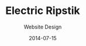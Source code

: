 ---
title: Electric Ripstik
subtitle: Website Design
layout: default
modal-id: 4
date: 2014-07-15
img: electric-ripstik.jpg
thumbnail: electric-ripstik.jpg
alt: image-alt
project-date: 2019
age: 22
category: Electric-Vehicles
youtube-link: https://www.youtube.com/embed/TvLzSv4LGxA
shorts-link: https://www.youtube.com/embed/r1kUi7iOEHo
description: I love skateboarding and snowboarding, but ripstiking is a magical combination of both. What makes ripstiks so cool is they are self-propelling, meaning you don't have to push them like a normal skateboard to get going. In fact, you can go uphill on a ripstik without ever touching the ground with your feet, which is awesome, but not at all fun. The best part about ripstiking is riding downhill, because you can carve and drift exactly like you're snowboarding, but you don't need any snow! The sad part is once you're at the bottom of the hill, getting to the top again is a struggle. That's why I invented this homemade electric ripstik! <br> <br> The tricky part about this design is that because both wheels are mounted on swiveling casters, any drivetrain would also have to swivel, and given the confined space and low ground clearance, that was not easy. I designed a compact drivetrain package consisting of a brushless outrunner, two pulleys, a belt, and 3D printed brackets. At first I only powered the rear wheel, then I thought, why not both!! The final version has identical ~1000W drivetrains on the front and the back, powered by two 4s Lipo batteries and hobby ESCs. The ESCs are controlled by a typical R/C receiver and transmitter combo, so I can hold a small wireless remote in my hand while riding. As with many of my projects, the 3D printed drive pulleys mounted to the motor wouldn't hold up for long, so I eventually CNCed them out of aluminum. I optimized the gear ratio to get serious torque with a decent top speed of about 17mph. It is unbelievably fun to ride!

---